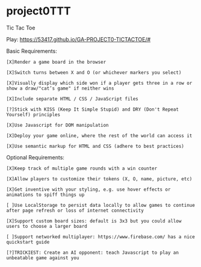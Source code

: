 # project0TTT
Tic Tac Toe


Play: https://53417.github.io/GA-PROJECT0-TICTACTOE/#


Basic Requirements:

	[X]Render a game board in the browser
	
	[X]Switch turns between X and O (or whichever markers you select)
	
	[X]Visually display which side won if a player gets three in a row or show a draw/"cat’s game" if neither wins
	
	[X]Include separate HTML / CSS / JavaScript files
	
	[?]Stick with KISS (Keep It Simple Stupid) and DRY (Don't Repeat Yourself) principles
	
	[X]Use Javascript for DOM manipulation
	
	[X]Deploy your game online, where the rest of the world can access it
	
	[X]Use semantic markup for HTML and CSS (adhere to best practices)

  
Optional Requirements:

	[X]Keep track of multiple game rounds with a win counter
	
	[X]Allow players to customize their tokens (X, O, name, picture, etc)
	
	[X]Get inventive with your styling, e.g. use hover effects or animations to spiff things up
	
	[ ]Use LocalStorage to persist data locally to allow games to continue after page refresh or loss of internet connectivity
	
	[X]Support custom board sizes: default is 3x3 but you could allow users to choose a larger board
	
	[ ]Support networked multiplayer: https://www.firebase.com/ has a nice quickstart guide
	
	[?]TRICKIEST: Create an AI opponent: teach Javascript to play an unbeatable game against you
